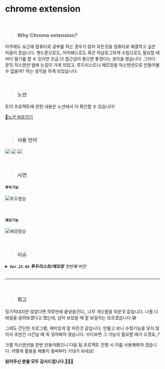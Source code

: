 <br>

# chrome extension
<br>

> ### **Why Chrome extension?**
> 

아무래도 요근래 컴퓨터로 공부를 하는 경우가 많아 모든것을 컴퓨터로 해결하고 싶은 마음이 컸습니다. 핸드폰으로도, 아이패드로도 혹은 아날로그하게 수첩으로도 필요할 때마다 필기를 할 수 있지만 조금 더 접근성이 좋으면 좋겠다는 생각을 했습니다. 그러다 문득 익스텐션 탭에 눈길이 가게 되었고, 투두리스트나 메모장을 익스텐션으로 만들어볼 수 없을까? 하는 생각을 하게 되었습니다.

<br>


> ### 노션

토이 프로젝트에 관한 내용은 노션에서 더 확인할 수 있습니다!
<br>

[🔗노션 바로가기](https://sieun96.notion.site/chrome-extension-91b7b3adafa54d4596a59253fdc7cc04)

<br>

> ### 사용 언어
> 

<img src="https://img.shields.io/badge/html5-E34F26?style=for-the-badge&logo=html5&logoColor=white"> <img src="https://img.shields.io/badge/css3-1572B6?style=for-the-badge&logo=css3&logoColor=white"> <img src="https://img.shields.io/badge/javascript-F7DF1E?style=for-the-badge&logo=javascript&logoColor=white">

<br>

> ### **시연**
> 

#### **`투두기능`**

![투두영상](https://user-images.githubusercontent.com/119668620/233065608-53cc8bd7-0371-49af-aec0-bf37b8feb7bb.gif)
<br>

<br>

#### **`메모기능`**

![메모영상](https://user-images.githubusercontent.com/119668620/233065592-34c5dc34-2ca4-487c-a09d-a7950654fd33.gif)

<br>

> ### **이슈** 

<details>
<summary> 
	<code><b>Ver.23.04</b></code> <b><i>투두리스트/메모장</b> 첫번째 버전</i>
</summary>

<br>
<code><b>투두리스트</b></code>
<li> 투두리스트 완료 시 버튼을 클릭하면 isClear 의 값이 true 로 변경되도록 하였으나, 이 값이 저장되지 않음<br>
<li> 값이 저장되지 않으니 바뀐 버튼 모양과 line-through 이 유지 되지 않음<br>

<br>

<code><b>메모</b></code>
<li>새로운 메모가 생성될 때, hr 에 margin 을 두지 않아 끝부분이 이상함,,<br>

<br>

</details>

<br>

<hr>

<br>

> ### **회고**
>

밍기적대지만 않았다면 하루만에 끝냈을건디,, 너무 게으름을 피운것 같습니다. 나름 디테일을 살려보겠다고 했는데, 남이 보았을 때 잘 보일지는 모르겠습니다.😅 

그래도 간단한 프로그램, 재미있게 잘 마친것 같습니다. 만들고 보니 수정기능을 넣지 않아서 조만간 시간날 때 꼭 넣어봐야 겠습니다. 쓰다보면 그 기능이 필요할 때가 오겠죠,,?

크롬 익스텐션을 한번 만들어봤으니 다음 팀 프로젝트 진행 시 이를 사용해봐야 겠습니다. 어떻게 활용을 해볼지 벌써부터 기대가 되네요!

**읽어주신 분들 모두 감사드립니다.🙇🏻‍♀️**
<br>

<br>

<br>


